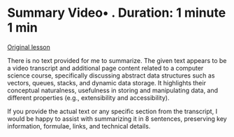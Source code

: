 # Summary Video• . Duration: 1 minute 1 min

[Original lesson](https://www.coursera.org/learn/uol-algorithms-and-data-structures-1/lecture/0SOWl/summary)

There is no text provided for me to summarize. The given text appears to be a video transcript and additional page content related to a computer science course, specifically discussing abstract data structures such as vectors, queues, stacks, and dynamic data storage. It highlights their conceptual naturalness, usefulness in storing and manipulating data, and different properties (e.g., extensibility and accessibility).

If you provide the actual text or any specific section from the transcript, I would be happy to assist with summarizing it in 8 sentences, preserving key information, formulae, links, and technical details.

